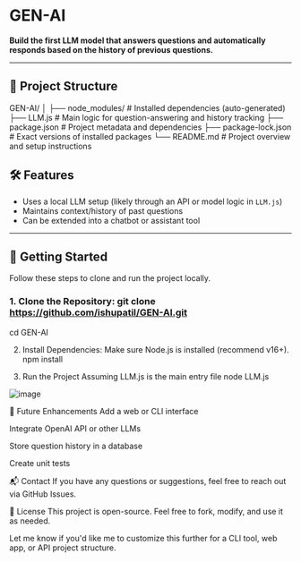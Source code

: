 # GEN-AI

**Build the first LLM model that answers questions and automatically responds based on the history of previous questions.**

---

## 📁 Project Structure

GEN-AI/
│
├── node_modules/ # Installed dependencies (auto-generated)
├── LLM.js # Main logic for question-answering and history tracking
├── package.json # Project metadata and dependencies
├── package-lock.json # Exact versions of installed packages
└── README.md # Project overview and setup instructions



## 🛠️ Features

- Uses a local LLM setup (likely through an API or model logic in `LLM.js`)
- Maintains context/history of past questions
- Can be extended into a chatbot or assistant tool

---

## 🚀 Getting Started

Follow these steps to clone and run the project locally.

### 1. Clone the Repository:  git clone https://github.com/ishupatil/GEN-AI.git
cd GEN-AI


2. Install Dependencies:
    Make sure Node.js is installed (recommend v16+).
npm install


4. Run the Project
Assuming LLM.js is the main entry file
node LLM.js



![image](https://github.com/user-attachments/assets/4e4c94df-4380-4f9c-bb9d-0919353f87b6)


🧠 Future Enhancements
Add a web or CLI interface

Integrate OpenAI API or other LLMs

Store question history in a database

Create unit tests

📬 Contact
If you have any questions or suggestions, feel free to reach out via GitHub Issues.

📜 License
This project is open-source. Feel free to fork, modify, and use it as needed.



Let me know if you'd like me to customize this further for a CLI tool, web app, or API project structure.








